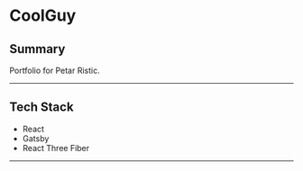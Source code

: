 # CoolGuy

## Summary

Portfolio for Petar Ristic.

---

## Tech Stack

-   React
-   Gatsby
-   React Three Fiber

---


